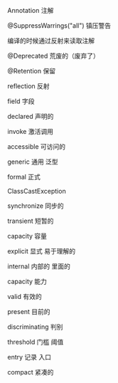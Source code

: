 Annotation   注解

@SuppressWarrings("all")  镇压警告

编译的时候通过反射来读取注解

@Deprecated  荒废的（废弃了）

@Retention    保留

reflection      反射

field      字段

declared    声明的

invoke  激活调用

accessible   可访问的

generic    通用  泛型

formal   正式

ClassCastException    

synchronize      同步的

transient   短暂的

capacity    容量

explicit       显式   易于理解的

internal     内部的  里面的

capacity         能力

valid  有效的

present   目前的

discriminating     判别

threshold    门槛 阈值

entry    记录  入口

compact   紧凑的